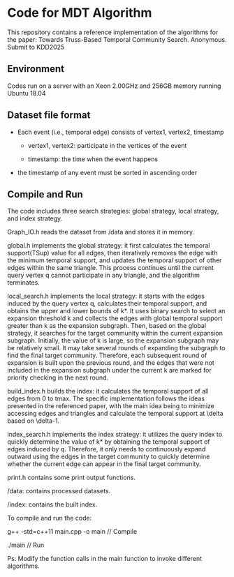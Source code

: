 # Code for MDT Algorithm 
This repository contains a reference implementation of the algorithms for the paper:
Towards Truss-Based Temporal Community Search. Anonymous. Submit to KDD2025

## Environment

Codes run on a server with an Xeon 2.00GHz and 256GB memory running Ubuntu 18.04

## Dataset file format

* Each event (i.e., temporal edge) consists of vertex1, vertex2, timestamp

    * vertex1, vertex2: participate in the vertices of the event

    * timestamp: the time when the event happens

* the timestamp of any event must be sorted in ascending order

## Compile and Run

The code includes three search strategies: global strategy, local strategy, and index strategy.

Graph_IO.h reads the dataset from /data and stores it in memory.

global.h implements the global strategy: it first calculates the temporal support(TSup) value for all edges, then iteratively removes the edge with the minimum temporal support, and updates the temporal support of other edges within the same triangle. This process continues until the current query vertex q cannot participate in any triangle, and the algorithm terminates.

local_search.h implements the local strategy: it starts with the edges induced by the query vertex q, calculates their temporal support, and obtains the upper and lower bounds of k*. It uses binary search to select an expansion threshold k and collects the edges with global temporal support greater than k as the expansion subgraph. Then, based on the global strategy, it searches for the target community within the current expansion subgraph. Initially, the value of k is large, so the expansion subgraph may be relatively small. It may take several rounds of expanding the subgraph to find the final target community. Therefore, each subsequent round of expansion is built upon the previous round, and the edges that were not included in the expansion subgraph under the current k are marked for priority checking in the next round.

build_index.h builds the index: it calculates the temporal support of all edges from 0 to tmax. The specific implementation follows the ideas presented in the referenced paper, with the main idea being to minimize accessing edges and triangles and calculate the temporal support at \delta based on \delta-1.

index_search.h implements the index strategy: it utilizes the query index to quickly determine the value of k* by obtaining the temporal support of edges induced by q. Therefore, it only needs to continuously expand outward using the edges in the target community to quickly determine whether the current edge can appear in the final target community.

print.h contains some print output functions.

/data: contains processed datasets.

/index: contains the built index.

To compile and run the code:

g++ -std=c++11 main.cpp -o main // Compile

./main // Run

Ps: Modify the function calls in the main function to invoke different algorithms.
